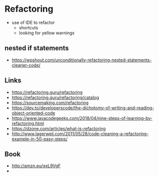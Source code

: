 # Refactoring

- use of IDE to refactor
  - shortcuts
  - looking for yellow warnings

## nested if statements

- https://wpshout.com/unconditionally-refactoring-nested-statements-cleaner-code/

## Links

- https://refactoring.guru/refactoring
- https://refactoring.guru/refactoring/catalog
- https://sourcemaking.com/refactoring
- https://dev.to/developerscode/the-dichotomy-of-writing-and-reading-object-oriented-code
- https://www.javacodegeeks.com/2018/04/nine-steps-of-learning-by-refactoring.html
- https://dzone.com/articles/what-is-refactoring
- http://www.lagerweij.com/2011/05/28/code-cleaning-a-refactoring-example-in-50-easy-steps/

## Book

- http://amzn.eu/gxL9VgF
-
